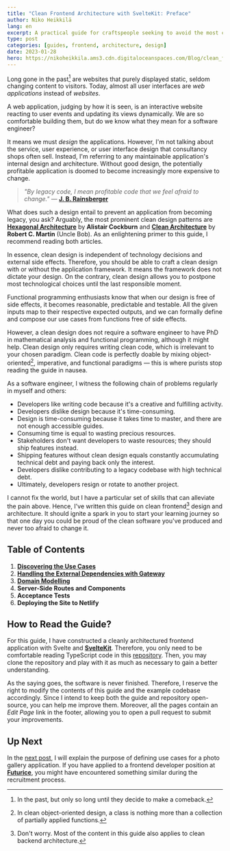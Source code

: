 ```yaml
---
title: "Clean Frontend Architecture with SvelteKit: Preface"
author: Niko Heikkilä
lang: en
excerpt: A practical guide for craftspeople seeking to avoid the most common pitfalls when designing modern frontend applications.
type: post
categories: [guides, frontend, architecture, design]
date: 2023-01-28
hero: https://nikoheikkila.ams3.cdn.digitaloceanspaces.com/Blog/clean_frontend_architecture_with_sveltekit.jpg
---
```


Long gone in the past[^1] are websites that purely displayed static, seldom changing content to visitors. Today, almost all user interfaces are _web applications_ instead of _websites_.

A web application, judging by how it is seen, is an interactive website reacting to user events and updating its views dynamically. We are so comfortable building them, but do we know what they mean for a software engineer?

It means we must _design_ the applications. However, I'm not talking about the service, user experience, or user interface design that consultancy shops often sell. Instead, I'm referring to any maintainable application's internal design and architecture. Without good design, the potentially profitable application is doomed to become increasingly more expensive to change.

> _"By legacy code, I mean profitable code that we feel afraid to change."_ — [**J. B. Rainsberger**](https://blog.thecodewhisperer.com/permalink/surviving-legacy-code-with-golden-master-and-sampling)

What does such a design entail to prevent an application from becoming legacy, you ask? Arguably, the most prominent clean design patterns are [**Hexagonal Architecture**](https://alistair.cockburn.us/hexagonal-architecture/) by **Alistair Cockburn** and [**Clean Architecture**](https://blog.cleancoder.com/uncle-bob/2012/08/13/the-clean-architecture.html) by **Robert C. Martin** (Uncle Bob). As an enlightening primer to this guide, I recommend reading both articles.

In essence, clean design is independent of technology decisions and external side effects. Therefore, you should be able to craft a clean design with or without the application framework. It means the framework does not dictate your design. On the contrary, clean design allows you to postpone most technological choices until the last responsible moment.

Functional programming enthusiasts know that when our design is free of side effects, it becomes reasonable, predictable and testable. All the given inputs map to their respective expected outputs, and we can formally define and compose our use cases from functions free of side effects.

However, a clean design does not require a software engineer to have PhD in mathematical analysis and functional programming, although it might help. Clean design only requires writing clean code, which is irrelevant to your chosen paradigm. Clean code is perfectly doable by mixing object-oriented[^2], imperative, and functional paradigms — this is where purists stop reading the guide in nausea.

As a software engineer, I witness the following chain of problems regularly in myself and others:

-   Developers like writing code because it's a creative and fulfilling activity.
-   Developers dislike design because it's time-consuming.
-   Design is time-consuming because it takes time to master, and there are not enough accessible guides.
-   Consuming time is equal to wasting precious resources.
-   Stakeholders don't want developers to waste resources; they should ship features instead.
-   Shipping features without clean design equals constantly accumulating technical debt and paying back only the interest.
-   Developers dislike contributing to a legacy codebase with high technical debt.
-   Ultimately, developers resign or rotate to another project.

I cannot fix the world, but I have a particular set of skills that can alleviate the pain above. Hence, I've written this guide on clean frontend[^3] design and architecture. It should ignite a spark in you to start your learning journey so that one day you could be proud of the clean software you've produced and never too afraid to change it.

## Table of Contents

1. [**Discovering the Use Cases**][part1]
2. [**Handling the External Dependencies with Gateway**][part2]
3. [**Domain Modelling**][part3]
4. **Server-Side Routes and Components**
5. **Acceptance Tests**
6. **Deploying the Site to Netlify**

## How to Read the Guide?

For this guide, I have constructed a cleanly architectured frontend application with Svelte and [**SvelteKit**](https://kit.svelte.dev/). Therefore, you only need to be comfortable reading TypeScript code in this [repository](https://github.com/nikoheikkila/photo-browser). Then, you may clone the repository and play with it as much as necessary to gain a better understanding.

As the saying goes, the software is never finished. Therefore, I reserve the right to modify the contents of this guide and the example codebase accordingly. Since I intend to keep both the guide and repository open-source, you can help me improve them. Moreover, all the pages contain an _Edit Page_ link in the footer, allowing you to open a pull request to submit your improvements.

## Up Next

In the [next post][part1], I will explain the purpose of defining use cases for a photo gallery application. If you have applied to a frontend developer position at [**Futurice**](https://futurice.com/careers), you might have encountered something similar during the recruitment process.

[^1]: In the past, but only so long until they decide to make a comeback.
[^2]: In clean object-oriented design, a class is nothing more than a collection of partially applied functions.
[^3]: Don't worry. Most of the content in this guide also applies to clean backend architecture.

[part1]: /blog/clean-frontend-architecture-with-sveltekit/discovering-the-use-cases
[part2]: /blog/clean-frontend-architecture-with-sveltekit/handling-the-external-dependencies-with-gateway
[part3]: /blog/clean-frontend-architecture-with-sveltekit/domain-modelling
